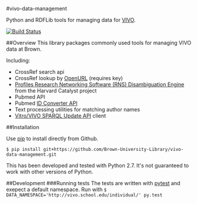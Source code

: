 #vivo-data-management

Python and RDFLib tools for managing data for [VIVO](http://vivoweb.org).


[![Build Status](https://secure.travis-ci.org/Brown-University-Library/vivo-data-management.png?branch=master)](http://travis-ci.org/Brown-University-Library/vivo-data-management)

##Overview
This library packages commonly used tools for managing VIVO data at Brown.

Including:

 - CrossRef search api
 - CrossRef lookup by [OpenURL](http://labs.crossref.org/openurl/) (requires key)
 - [Profiles Research Networking Software (RNS) Disambiguation Engine](http://profiles.catalyst.harvard.edu/docs/ProfilesRNS_DisambiguationEngine.pdf) from the Harvard Catalyst project
 -  Pubmed API
 - Pubmed [ID Converter API](https://www.ncbi.nlm.nih.gov/pmc/tools/id-converter-api/)
 - Text processing utilities for matching author names
 - [Vitro/VIVO SPARQL Update API](https://wiki.duraspace.org/display/VIVO/The+SPARQL+Update+API) client

##Installation

Use [pip](https://pypi.python.org/pypi/pip) to install directly from Github.

`$ pip install git+https://github.com/Brown-University-Library/vivo-data-management.git`

This has been developed and tested with Python 2.7.  It's not guaranteed to work with other versions of Python.

##Development
###Running tests
The tests are written with [pytest](http://pytest.org/latest/) and exepect a default namespace.  Run with `$ DATA_NAMESPACE='http://vivo.school.edu/individual/' py.test`
